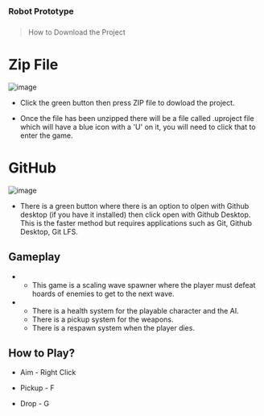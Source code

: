 ### Robot Prototype

###
> How to Download the Project

# Zip File

![image](https://github.com/user-attachments/assets/54aff146-241c-412e-aff0-f3c87015b63b)

* Click the green button then press ZIP file to dowload the project.

* Once the file has been unzipped there will be a file called .uproject file which will have a blue icon with a 'U' on it, you will need to click that to enter the game.

# GitHub

![image](https://github.com/user-attachments/assets/ff77291f-da2f-4fbe-aeba-4d7963cd011f)

* There is a green button where there is an option to olpen with Github desktop (if you have it installed) then click open with Github Desktop. This is the faster method but requires applications such as Git, Github Desktop, Git LFS.

## Gameplay

 * * This game is a scaling wave spawner where the player must defeat hoards of enemies to get to the next wave.
 * * There is a health system for the playable character and the AI.
   * There is a pickup system for the weapons.
   * There is a respawn system when the player dies.

## How to Play?

* Aim - Right Click

* Pickup - F

* Drop - G






